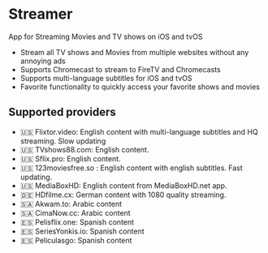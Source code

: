 # Streamer

App for Streaming Movies and TV shows on iOS and tvOS
- Stream all TV shows and Movies from multiple websites without any annoying ads
- Supports Chromecast to stream to FireTV and Chromecasts
- Supports multi-language subtitles for iOS and tvOS
- Favorite functionality to quickly access your favorite shows and movies 

## Supported providers 
- 🇺🇸 Flixtor.video: English content with multi-language subtitles and HQ streaming. Slow updating
- 🇺🇸 TVshows88.com: English content.
- 🇺🇸 Sflix.pro: English content.  
- 🇺🇸 123moviesfree.so : English content with english subtitles. Fast updating.
- 🇺🇸 MediaBoxHD: English content from MediaBoxHD.net app.
- 🇩🇪 HDfilme.cx: German content with 1080 quality streaming.
- 🇸🇦 Akwam.to: Arabic content
- 🇸🇦 CimaNow.cc: Arabic content
- 🇪🇸 Pelisflix.one: Spanish content
- 🇪🇸 SeriesYonkis.io: Spanish content
- 🇪🇸 Peliculasgo: Spanish content
